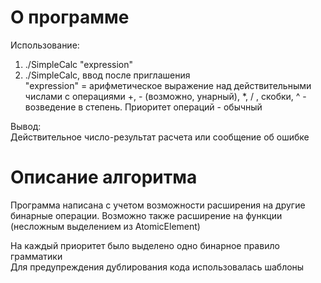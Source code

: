 ﻿
# О программе

Использование:  
1) ./SimpleCalc "expression"  
2) ./SimpleCalc, ввод <expression> после приглашения  
"expression" = арифметическое выражение над действительными числами с операциями +, - (возможно, унарный), *, / , скобки, ^ - возведение в степень. Приоритет операций - обычный

Вывод:  
Действительное число-результат расчета или сообщение об ошибке


# Описание алгоритма

Программа написана с учетом возможности расширения на другие бинарные операции. Возможно также расширение на функции (несложным выделением из AtomicElement)  

На каждый приоритет было выделено одно бинарное правило грамматики  
Для предупреждения дублирования кода использовалась шаблоны
